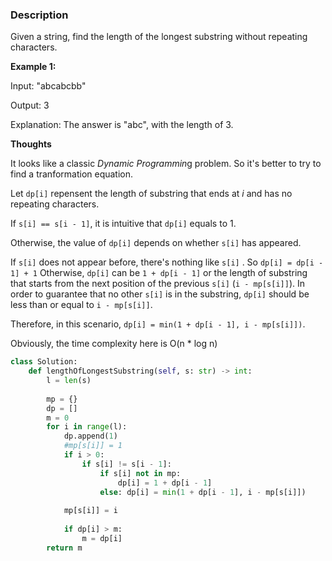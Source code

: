 ### Description
Given a string, find the length of the longest substring without repeating characters.

**Example 1:**

Input: "abcabcbb"

Output: 3 

Explanation:  The answer is "abc", with the length of 3.

**Thoughts**

It looks like a classic *Dynamic Programmin*g problem. So it's better to try to find a tranformation equation.

Let `dp[i]` repensent the length of substring that ends at *i* and has no repeating characters. 

If `s[i] == s[i - 1]`, it is intuitive that `dp[i]` equals to 1.

Otherwise, the value of `dp[i]` depends on whether `s[i]` has appeared.

If `s[i]` does not appear before, there's nothing like `s[i]` . So `dp[i] = dp[i - 1] + 1`
Otherwise, `dp[i]` can be `1 + dp[i - 1]` or the length of substring that starts from the next position of the previous `s[i]` (`i - mp[s[i]]`). In order to guarantee that no other `s[i]` is in the substring, 
`dp[i]` should be less than or equal to `i - mp[s[i]]`. 

Therefore, in this scenario, `dp[i] = min(1 + dp[i - 1], i - mp[s[i]])`.

Obviously, the time complexity here is O(n * log n)



```python
class Solution:
    def lengthOfLongestSubstring(self, s: str) -> int:
        l = len(s)
        
        mp = {}
        dp = []
        m = 0
        for i in range(l): 
            dp.append(1)
            #mp[s[i]] = 1
            if i > 0:
                if s[i] != s[i - 1]:
                    if s[i] not in mp:
                        dp[i] = 1 + dp[i - 1]
                    else: dp[i] = min(1 + dp[i - 1], i - mp[s[i]])
                        
            mp[s[i]] = i
                
            if dp[i] > m:
                m = dp[i]
        return m
```

